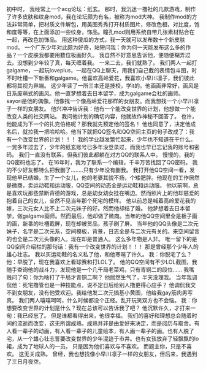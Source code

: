 初中时，
我经常上一个acg论坛：纸玄。
那时，我沉迷一撸社的几款游戏，制作了许多皮肤和纹身mod，我在论坛颇为有名，被称为mod大神。
我制作mod的方法非常简单，把材质文件解包，用美图秀秀打开材质图片，修改色相，对比度，饱和度等等，在上面添加一些纹身，饰品。瞳孔mod则用系统自带几张素材贴合在一起，再改色加饰品。
用这种傻瓜的方式，我一天就可以发布数十个新皮肤mod。
一个广东少年对此颇为好奇，站短问我：你为何一天能发布这么多的作品？一个皮肤我都要用数位板画好久。
我自然不好意思告诉他，便随便糊弄过去。没想到少年较了真，每天缠着我。
一来二去，我们就熟了。
我们两人一起打galgame，一起玩loveplus，一起在QQ上聊天，用我们自己截的表情包斗图，时不时吐槽一下新番和galgame。他喜欢高岭爱花，我喜欢小早川凛子，我们彼此都将其视为异端。
这少年读了一所三本还是技校，学it的。他画画非常好，画风是日系废萌式的画风。他一直梦想着去日本留学，成为galgame会社的画师。 sayori是他的偶像。他像找一个像高岭爱花那样的女朋友。而我想找一个小早川凛子一样的女朋友。
他兴冲冲告诉我：他有一个能改变世界的计划，他想做一个能改变人类的社交网站。
我问他计划的确切内容，他就故作神秘不回答了。
也许，他能成为下一个的扎克伯格呢？那我就先预定他的签名！
他也同意了，决定他成名后，就拉我一把哈哈哈。他当下就把QQ签名和QQ空间主页的句子改成了：我有一个改变世界的计划！！！
我的学业越发繁忙起来，少年也不知道在干什么。
一晃多年过去了，少年的纸玄账号已多年没登录过，而我也早已忘记我的账号和密码。
我们一直没有联系，但我们彼此都躺在对方QQ的联系人中。
慢慢的，我的QQ密码也忘了。
在16年时，我为了联系一个编辑，千辛万苦找回了QQ密码。
我的不少好友都特么把我删了........只有少年没有删我。
我打开他QQ空间一看，发现他早已结婚，生了一个女儿，他的老婆其貌不扬，个矮肥胖。他现在的工作居然是微商，卖运动鞋和运动服，QQ空间的动态全是运动鞋和运动服。
他以前啊，总是喜欢玩那些禁断背德的游戏，总是幼女幼女挂在嘴边。然而照片上的他却慈爱的抱着自己的女儿，全然不见当年那个死宅的模样。
他以前总是喊着高岭爱花我的嫁，三次元女人比不上二次元妹子的好。然而他却结了婚。
他梦想着去日本留学，做galgame画师。然而最后，他却做了微商。当年的他QQ空间里全是板子画的画，新番的吐槽截屏，现在却被货品，孩子刷了屏。
当年他的QQ头像是二次元妹子，名字是二次元系，空间模板，背景，日志全是与二次元有关的。来空间留言的也全是二次元头像的人。现在却是普通人。
这么多年物是人非。
唯一留下的是QQ空间介绍栏的那句话：我有一个改变世界的计划！！！
那是曾经那个少年人的雄心壮志。
我以买运动鞋的名义私了他，和他寒暄了许久。
我：你脱宅了么？
他：早脱了，现在我喜欢上看球赛和打LOL了。
他的QQ空间有不少LOL截图，我随手查询他的战斗力，发现他是一个几千局老菜鸡，只有青铜二的段位......
我嘴贱问了句：你为啥打了千局才青铜二啊？
他居然生气了，半天没理我。
当年我调侃他：死宅撸管也是一种技能点，说不定日后给别人撸更得心应手？
他调侃我交不到女朋友，没有他受欢迎。我给他发二次元搞基小黄图，他给我gay筋肉男写真。
我们两人嘻嘻呵呵，什么时候都没个正经。乱开玩笑双方也不会恼。
我：你想要改变世界的计划是什么？现在总该可以告诉我了吧？
他沉默许久，才打来一句：我已经忘了。
但是谁都看得出来，他很幸福。
我们的喜好和理想总会随着时间的流逝而改变，这无所谓成熟。成熟并非是由爱好来决定，而是阅历与取舍。有人看一辈子的动画，有人看一辈子的儿童绘本，有人画一辈子的画。也有人脱了宅，从一个雄心壮志誓要改变世界的少年混迹于市井。也有女孩放弃了轻飘飘的lo裙，成为了地球人的一员。
只是因为他们喜欢与不喜欢。
而题主你，只是不喜欢。
这无关成熟。
曾经，我也想找像小早川凛子一样的女朋友，但后来，我遇到了三日月夜空。